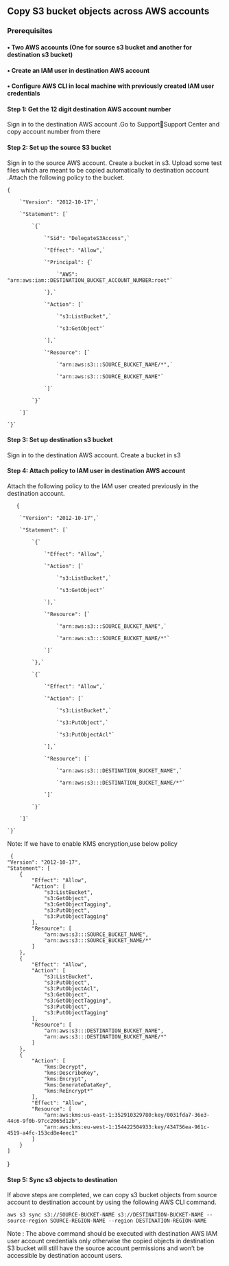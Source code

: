 ## Copy S3 bucket objects across AWS accounts

### Prerequisites
#### •	Two AWS accounts (One for source s3 bucket and another for destination s3 bucket)
#### •	Create an IAM user in destination AWS account
#### •	Configure AWS CLI in local machine with previously created IAM user credentials 

#### Step 1: Get the 12 digit destination AWS account number 
Sign in to the destination AWS account .Go to SupportSupport Center and copy account number from there 

#### Step 2: Set up the source S3 bucket 
Sign in to the source AWS account. Create a bucket in s3. Upload some test files which are meant to be copied automatically to destination account .Attach the following policy to the bucket.


`{`

	    `"Version": "2012-10-17",`
	    
	    `"Statement": [`
	    
	        `{`
		
	            `"Sid": "DelegateS3Access",`
		    
	            `"Effect": "Allow",`
		    
	            `"Principal": {`
		    
	                `"AWS": "arn:aws:iam::DESTINATION_BUCKET_ACCOUNT_NUMBER:root"`
			
	            `},`
		    
	            `"Action": [`
		    
	                `"s3:ListBucket",`
			
	                `"s3:GetObject"`
			
	            `],`
		    
	            `"Resource": [`
		    
	                `"arn:aws:s3:::SOURCE_BUCKET_NAME/*",`
			
	                `"arn:aws:s3:::SOURCE_BUCKET_NAME"`
			
	            `]`
		    
	        `}`
		
	    `]`
	    
	`}`
	

#### Step 3: Set up destination s3 bucket
Sign in to the destination AWS account. Create a bucket in s3

#### Step 4: Attach policy to IAM user in destination AWS account
Attach the following policy to the IAM user created previously in the destination account.

`	{`

	    `"Version": "2012-10-17",`
	    
	    `"Statement": [`
	    
	        `{`
		
	            `"Effect": "Allow",`
		    
	            `"Action": [`
		    
	                `"s3:ListBucket",`
			
	                `"s3:GetObject"`
			
	            `],`
		    
	            `"Resource": [`
		    
	                `"arn:aws:s3:::SOURCE_BUCKET_NAME",`
			
	                `"arn:aws:s3:::SOURCE_BUCKET_NAME/*"`
			
	            `]`
		    
	        `},`
		
	        `{`
		
	            `"Effect": "Allow",`
		    
	            `"Action": [`
		    
	                `"s3:ListBucket",`
			
	                `"s3:PutObject",`
			
	                `"s3:PutObjectAcl"`
			
	            `],`
		    
	            `"Resource": [`
		    
	                `"arn:aws:s3:::DESTINATION_BUCKET_NAME",`
			
	                `"arn:aws:s3:::DESTINATION_BUCKET_NAME/*"`
			
	            `]`
		    
	        `}`
		
	    `]`
	    
	`}`
	
	
Note: 
If we have to enable KMS encryption,use below policy

     {
    "Version": "2012-10-17",
    "Statement": [
        {
            "Effect": "Allow",
            "Action": [
                "s3:ListBucket",
                "s3:GetObject",
                "s3:GetObjectTagging",
                "s3:PutObject",
                "s3:PutObjectTagging"
            ],
            "Resource": [
                "arn:aws:s3:::SOURCE_BUCKET_NAME",
                "arn:aws:s3:::SOURCE_BUCKET_NAME/*"
            ]
        },
        {
            "Effect": "Allow",
            "Action": [
                "s3:ListBucket",
                "s3:PutObject",
                "s3:PutObjectAcl",
                "s3:GetObject",
                "s3:GetObjectTagging",
                "s3:PutObject",
                "s3:PutObjectTagging"
            ],
            "Resource": [
                "arn:aws:s3:::DESTINATION_BUCKET_NAME",
                "arn:aws:s3:::DESTINATION_BUCKET_NAME/*"
            ]
        },
        {
            "Action": [
                "kms:Decrypt",
                "kms:DescribeKey",
                "kms:Encrypt",
                "kms:GenerateDataKey",
                "kms:ReEncrypt*"
            ],
            "Effect": "Allow",
            "Resource": [
                "arn:aws:kms:us-east-1:352910329780:key/0031fda7-36e3-44c6-9f0b-97cc2065d12b",
                "arn:aws:kms:eu-west-1:154422504933:key/434756ea-961c-4519-a4fc-153cd8e4eec1"
            ]
        }
    ]
}
	
#### Step 5: Sync s3 objects to destination 
If above steps are completed, we can copy s3 bucket objects from source account to destination account by using the following AWS CLI command.

`aws s3 sync s3://SOURCE-BUCKET-NAME s3://DESTINATION-BUCKET-NAME --source-region SOURCE-REGION-NAME --region DESTINATION-REGION-NAME`

Note : 
The above command should be executed with destination AWS IAM user account credentials only otherwise the copied objects in destination S3 bucket will still have the source account permissions and won’t be accessible by destination account users.




